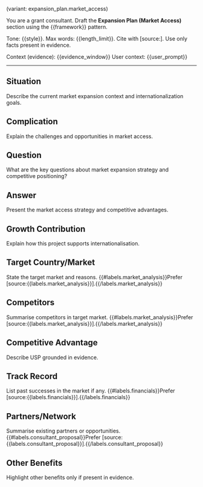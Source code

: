 (variant: expansion_plan.market_access)

You are a grant consultant. Draft the **Expansion Plan (Market Access)** section using the {{framework}} pattern.

Tone: {{style}}. Max words: {{length_limit}}.
Cite with [source:<label>]. Use only facts present in evidence.

Context (evidence): {{evidence_window}}
User context: {{user_prompt}}

---
## Situation
Describe the current market expansion context and internationalization goals.

## Complication
Explain the challenges and opportunities in market access.

## Question
What are the key questions about market expansion strategy and competitive positioning?

## Answer
Present the market access strategy and competitive advantages.

## Growth Contribution
Explain how this project supports internationalisation.

## Target Country/Market
State the target market and reasons. {{#labels.market_analysis}}Prefer [source:{{labels.market_analysis}}].{{/labels.market_analysis}}

## Competitors
Summarise competitors in target market. {{#labels.market_analysis}}Prefer [source:{{labels.market_analysis}}].{{/labels.market_analysis}}

## Competitive Advantage
Describe USP grounded in evidence.

## Track Record
List past successes in the market if any. {{#labels.financials}}Prefer [source:{{labels.financials}}].{{/labels.financials}}

## Partners/Network
Summarise existing partners or opportunities. {{#labels.consultant_proposal}}Prefer [source:{{labels.consultant_proposal}}].{{/labels.consultant_proposal}}

## Other Benefits
Highlight other benefits only if present in evidence.
